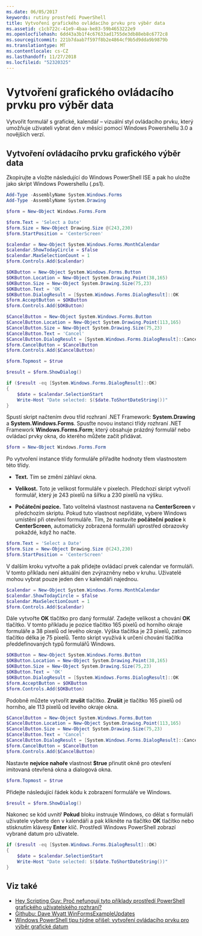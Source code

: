 ```yaml
---
ms.date: 06/05/2017
keywords: rutiny prostředí PowerShell
title: Vytvoření grafického ovládacího prvku pro výběr data
ms.assetid: c1cb722c-41e9-4baa-be83-59b4653222e9
ms.openlocfilehash: 6dd43a3b1f4c67633ad1755de3db88eb8c6772c8
ms.sourcegitcommit: 221b7daab7f597f8b2e4864cf9b5d9dda9b9879b
ms.translationtype: MT
ms.contentlocale: cs-CZ
ms.lasthandoff: 11/27/2018
ms.locfileid: "52320325"
---
```

# <a name="creating-a-graphical-date-picker"></a>Vytvoření grafického ovládacího prvku pro výběr data

Vytvořit formulář s grafické, kalendář – vizuální styl ovládacího prvku, který umožňuje uživateli vybrat den v měsíci pomocí Windows Powershellu 3.0 a novějších verzí.

## <a name="create-a-graphical-date-picker-control"></a>Vytvoření ovládacího prvku grafického výběr data

Zkopírujte a vložte následující do Windows PowerShell ISE a pak ho uložte jako skript Windows Powershellu (.ps1).

```powershell
Add-Type -AssemblyName System.Windows.Forms
Add-Type -AssemblyName System.Drawing

$form = New-Object Windows.Forms.Form

$form.Text = 'Select a Date'
$form.Size = New-Object Drawing.Size @(243,230)
$form.StartPosition = 'CenterScreen'

$calendar = New-Object System.Windows.Forms.MonthCalendar
$calendar.ShowTodayCircle = $false
$calendar.MaxSelectionCount = 1
$form.Controls.Add($calendar)

$OKButton = New-Object System.Windows.Forms.Button
$OKButton.Location = New-Object System.Drawing.Point(38,165)
$OKButton.Size = New-Object System.Drawing.Size(75,23)
$OKButton.Text = 'OK'
$OKButton.DialogResult = [System.Windows.Forms.DialogResult]::OK
$form.AcceptButton = $OKButton
$form.Controls.Add($OKButton)

$CancelButton = New-Object System.Windows.Forms.Button
$CancelButton.Location = New-Object System.Drawing.Point(113,165)
$CancelButton.Size = New-Object System.Drawing.Size(75,23)
$CancelButton.Text = 'Cancel'
$CancelButton.DialogResult = [System.Windows.Forms.DialogResult]::Cancel
$form.CancelButton = $CancelButton
$form.Controls.Add($CancelButton)

$form.Topmost = $true

$result = $form.ShowDialog()

if ($result -eq [System.Windows.Forms.DialogResult]::OK)
{
    $date = $calendar.SelectionStart
    Write-Host "Date selected: $($date.ToShortDateString())"
}
```

Spustí skript načtením dvou tříd rozhraní .NET Framework: **System.Drawing** a **System.Windows.Forms**. Spusťte novou instanci třídy rozhraní .NET Framework **Windows.Forms.Form**; který obsahuje prázdný formulář nebo ovládací prvky okna, do kterého můžete začít přidávat.

```powershell
$form = New-Object Windows.Forms.Form
```

Po vytvoření instance třídy formuláře přiřadíte hodnoty třem vlastnostem této třídy.

- **Text.** Tím se změní záhlaví okna.

- **Velikost.** Toto je velikost formuláře v pixelech. Předchozí skript vytvoří formulář, který je 243 pixelů na šířku a 230 pixelů na výšku.

- **Počáteční pozice.** Tato volitelná vlastnost nastavena na **CenterScreen** v předchozím skriptu. Pokud tuto vlastnost nepřidáte, vybere Windows umístění při otevření formuláře. Tím, že nastavíte **počáteční pozice** k **CenterScreen**, automaticky zobrazená formuláři uprostřed obrazovky pokaždé, když ho načte.

```powershell
$form.Text = 'Select a Date'
$form.Size = New-Object Drawing.Size @(243,230)
$form.StartPosition = 'CenterScreen'
```

V dalším kroku vytvořte a pak přidejte ovládací prvek calendar ve formuláři. V tomto příkladu není aktuální den zvýrazněny nebo v kruhu. Uživatelé mohou vybrat pouze jeden den v kalendáři najednou.

```powershell
$calendar = New-Object System.Windows.Forms.MonthCalendar
$calendar.ShowTodayCircle = $false
$calendar.MaxSelectionCount = 1
$form.Controls.Add($calendar)
```

Dále vytvořte **OK** tlačítko pro daný formulář. Zadejte velikost a chování **OK** tlačítko. V tomto příkladu je pozice tlačítko 165 pixelů od horního okraje formuláře a 38 pixelů od levého okraje. Výška tlačítka je 23 pixelů, zatímco tlačítko délka je 75 pixelů. Tento skript využívá k určení chování tlačítka předdefinovaných typů formulářů Windows.

```powershell
$OKButton = New-Object System.Windows.Forms.Button
$OKButton.Location = New-Object System.Drawing.Point(38,165)
$OKButton.Size = New-Object System.Drawing.Size(75,23)
$OKButton.Text = 'OK'
$OKButton.DialogResult = [System.Windows.Forms.DialogResult]::OK
$form.AcceptButton = $OKButton
$form.Controls.Add($OKButton)
```

Podobně můžete vytvořit **zrušit** tlačítko. **Zrušit** je tlačítko 165 pixelů od horního, ale 113 pixelů od levého okraje okna.

```powershell
$CancelButton = New-Object System.Windows.Forms.Button
$CancelButton.Location = New-Object System.Drawing.Point(113,165)
$CancelButton.Size = New-Object System.Drawing.Size(75,23)
$CancelButton.Text = 'Cancel'
$CancelButton.DialogResult = [System.Windows.Forms.DialogResult]::Cancel
$form.CancelButton = $CancelButton
$form.Controls.Add($CancelButton)
```

Nastavte **nejvíce nahoře** vlastnost **$true** přinutit okně pro otevření imitovaná otevřená okna a dialogová okna.

```powershell
$form.Topmost = $true
```

Přidejte následující řádek kódu k zobrazení formuláře ve Windows.

```powershell
$result = $form.ShowDialog()
```

Nakonec se kód uvnitř **Pokud** bloku instruuje Windows, co dělat s formuláři uživatele vyberte den v kalendáři a pak klikněte na tlačítko **OK** tlačítko nebo stisknutím klávesy **Enter** klíč. Prostředí Windows PowerShell zobrazí vybrané datum pro uživatele.

```powershell
if ($result -eq [System.Windows.Forms.DialogResult]::OK)
{
    $date = $calendar.SelectionStart
    Write-Host "Date selected: $($date.ToShortDateString())"
}
```

## <a name="see-also"></a>Viz také

- [Hey Scripting Guy: Proč nefungují tyto příklady prostředí PowerShell grafického uživatelského rozhraní?](https://go.microsoft.com/fwlink/?LinkId=506644)
- [Githubu: Dave Wyatt WinFormsExampleUpdates](https://github.com/dlwyatt/WinFormsExampleUpdates)
- [Windows PowerShell tipu týdne přišel: vytvoření ovládacího prvku pro výběr grafické datum](https://technet.microsoft.com/library/ff730942.aspx)